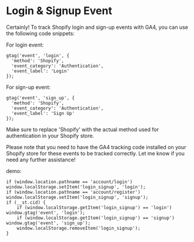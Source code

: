 # Login & Signup Event

Certainly! To track Shopify login and sign-up events with GA4, you can use the following code snippets:

For login event:

```
gtag('event', 'login', {
  'method': 'Shopify',
  'event_category': 'Authentication',
  'event_label': 'Login'
});
```

For sign-up event:
```
gtag('event', 'sign_up', {
  'method': 'Shopify',
  'event_category': 'Authentication',
  'event_label': 'Sign Up'
});
```

Make sure to replace 'Shopify' with the actual method used for authentication in your Shopify store.

Please note that you need to have the GA4 tracking code installed on your Shopify store for these events to be tracked correctly. Let me know if you need any further assistance!

demo:

```
if (window.location.pathname == 'account/login') window.localStorage.setItem('login_signup', 'login');
if (window.location.pathname == 'account/register') window.localStorage.setItem('login_signup', 'signup');
if (__st.cid) {
    if (window.localStorage.getItem('login_signup') == 'login') window.gtag('event', 'login');      
    if (window.localStorage.getItem('login_signup') == 'signup') window.gtag('event', 'sign_up');
    window.localStorage.removeItem('login_signup');
}
```